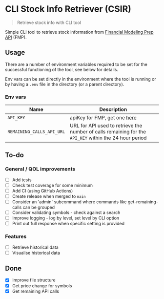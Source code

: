 # CLI Stock Info Retriever (CSIR)

> Retrieve stock info with CLI tool

Simple CLI tool to retrieve stock information from
[Financial Modeling Prep API](https://site.financialmodelingprep.com/developer)
(FMP).

## Usage

There are a number of environment variables required to be set for the
successful functioning of the tool, see below for details.

Env vars can be set directly in the environment where the tool is running or by
having a `.env` file in the directory (or a parent directory).

### Env vars

| Name                      | Description                                                                                            |
| ----                      | -----------                                                                                            |
| `API_KEY`                 | apiKey for FMP, get one [here](https://site.financialmodelingprep.com/developer/docs/pricing/)         |
| `REMAINING_CALLS_API_URL` | URL for API used to retrieve the number of calls remaining for the `API_KEY` within the 24 hour period |

## To-do

### General / QOL improvements

- [ ] Add tests
- [ ] Check test coverage for some minimum
- [ ] Add CI (using GitHub Actions)
- [ ] Create release when merged to `main`
- [ ] Consider an 'admin' subcommand where commands like get-remaining-calls
  can be grouped
- [ ] Consider validating symbols - check against a search
- [ ] Improve logging - log by level, set level by CLI option
- [ ] Print out full response when specific setting is provided

### Features

- [ ] Retrieve historical data
- [ ] Visualise historical data

## Done

- [x] Improve file structure
- [x] Get price change for symbols
- [x] Get remaining API calls
